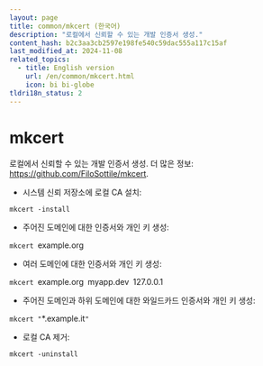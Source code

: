 ```yaml
---
layout: page
title: common/mkcert (한국어)
description: "로컬에서 신뢰할 수 있는 개발 인증서 생성."
content_hash: b2c3aa3cb2597e198fe540c59dac555a117c15af
last_modified_at: 2024-11-08
related_topics:
  - title: English version
    url: /en/common/mkcert.html
    icon: bi bi-globe
tldri18n_status: 2
---
```

# mkcert

로컬에서 신뢰할 수 있는 개발 인증서 생성.
더 많은 정보: <https://github.com/FiloSottile/mkcert>.

- 시스템 신뢰 저장소에 로컬 CA 설치:

`mkcert -install`

- 주어진 도메인에 대한 인증서와 개인 키 생성:

`mkcert `<span class="tldr-var badge badge-pill bg-dark-lm bg-white-dm text-white-lm text-dark-dm font-weight-bold">example.org</span>

- 여러 도메인에 대한 인증서와 개인 키 생성:

`mkcert `<span class="tldr-var badge badge-pill bg-dark-lm bg-white-dm text-white-lm text-dark-dm font-weight-bold">example.org</span>` `<span class="tldr-var badge badge-pill bg-dark-lm bg-white-dm text-white-lm text-dark-dm font-weight-bold">myapp.dev</span>` `<span class="tldr-var badge badge-pill bg-dark-lm bg-white-dm text-white-lm text-dark-dm font-weight-bold">127.0.0.1</span>

- 주어진 도메인과 하위 도메인에 대한 와일드카드 인증서와 개인 키 생성:

`mkcert "`<span class="tldr-var badge badge-pill bg-dark-lm bg-white-dm text-white-lm text-dark-dm font-weight-bold">*.example.it</span>`"`

- 로컬 CA 제거:

`mkcert -uninstall`
